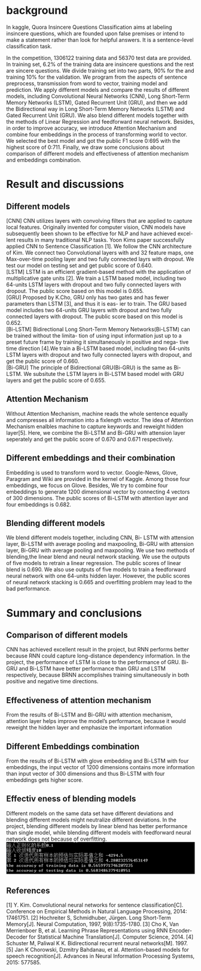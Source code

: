 # background
In kaggle, Quora Insincere Questions Classification aims at labeling insincere questions, which are founded upon false premises or intend to make a statement rather than look for helpful answers. It is a sentence-level classification task.

In the competition, 1306122 training data and 56370 test data are provided. In training set, 6.2% of the training data are insincere questions and the rest are sincere questions. We divide training set into two parts, 90% for the and training 10% for the validation. We program from the aspects of sentence preprocess, transmission from word to vector, training model and prediction. We apply different models and compare the results of different models, including Convolutional Neural Networks (CNN), Long Short-Term Memory Networks (LSTM), Gated Recurrent Unit (GRU), and then we add the Bidirectional way in Long Short-Term Memory Networks (LSTM) and Gated Recurrent Unit (GRU). We also blend different models together with the methods of Linear Regression and feedforward neural network. Besides, in order to improve accuracy, we introduce Attention Mechanism and combine four embeddings in the process of transforming world to vector. We selected the best model and got the public F1 score 0:695 with the highest score of 0:711. Finally, we draw some conclusions about comparison of different models and effectiveness of attention mechanism and embeddings combination.

# Result and discussions  
## Different models  
[CNN] CNN utilizes layers with convolving filters that are applied to capture local features. Originally invented
for computer vision, CNN models have subsequently been shown to be effective for NLP and have achieved excel-
lent results in many traditional NLP tasks. Yoon Kims paper successfully applied CNN to Sentence Classification
[1]. We follow the CNN architecture of Kim. We connect two Convolutional layers with and 32 feature maps, one
Max-over-time pooling layer and two fully connected layrs with dropout. We test our model on testing set and
get public score of 0.640.  
[LSTM] LSTM is an efficient gradient-based method with the application of multiplicative gate units [2]. We
train a LSTM based model, including two 64-units LSTM layers with dropout and two fully connected layers with
dropout. The public score based on this model is 0.655.  
[GRU] Proposed by K.Cho, GRU only has two gates and has fewer parameters than LSTM [3], and thus it is eas-
ier to train. The GRU based model includes two 64-units GRU layers with dropout and two fully connected layers
with dropout. The public score based on this model is 0.652.  
[Bi-LSTM] Bidirectional Long Short-Term Memory Networks(Bi-LSTM) can be trained without the limita-
tion of using input information just up to a preset future frame by training it simultaneously in positive and nega-
tive time direction [4].We train a Bi-LSTM based model, including two 64-units LSTM layers with dropout and two
fully connected layers with dropout, and get the public score of 0.660.  
[Bi-GRU] The principle of Bidirectional GRU(Bi-GRU) is the same as Bi-LSTM. We subsitute the LSTM layers
in Bi-LSTM based model with GRU layers and get the public score of 0.655.
## Attention Mechanism  
Without Attention Mechanism, machine reads the whole sentence equally and compresses all information into a fixlength vector. The idea of Attention Mechanism enalbles machine to capture keywords and reweight hidden layer[5]. Here, we combine the Bi-LSTM and Bi-GRU with attension layer seperately and get the public score of 0.670 and 0.671 respectively.
## Different embeddings and their combination  
Embedding is used to transform word to vector. Google-News, Glove, Paragram and Wiki are provided in the kernel of Kaggle. Among those four embeddings, we focus on Glove. Besides, We try to combine four embeddings to generate 1200 dimensional vector by connecting 4 vectors of 300 dimensions. The public scores of Bi-LSTM with attention layer and four embeddings is 0.682.
## Blending different models  
We blend different models together, including CNN, Bi- LSTM with attension layer, Bi-LSTM with average pooling and maxpooling, Bi-GRU with attension layer, Bi-GRU with average pooling and maxpooling. We use two methods of blending,the linear blend and neural network stacking.
We use the outputs of five models to retrain a linear regression. The public scores of linear blend is 0.690. We also use outputs of five models to train a feedforward neural network with one 64-units hidden layer. However, the public scores of neural network stacking is 0.665 and overfitting problem may lead to the bad performance.
# Summary and conclusions  
## Comparison of different models 
CNN has achieved excellent result in the project, but RNN performs better because RNN could capture long-distance dependency information. In the project, the performance of LSTM is close to the performance of GRU. Bi-GRU and Bi-LSTM have better performance than GRU and LSTM respectively, because BRNN accomplishes training simultaneously in both positive and negative time directions.
## Effectiveness of attention mechanism 
From the results of Bi-LSTM and Bi-GRU with attention mechanism, attention layer helps improve the model’s performance, because it would reweight the hidden layer and emphasize the important information
## Different Embeddings combination 
From the results of Bi-LSTM with glove embedding and Bi-LSTM with four embeddings, the input vector of 1200 dimensions contains more information than input vector of 300 dimensions and thus Bi-LSTM with four embeddings gets higher score.
## Effectiv eness of blending models
Different models on the same data set have different deviations and blending different models might neutralize different deviations. In the project, blending different models by linear blend has better performance than single model, while blending different models with feedforward neural network does not because of overfitting.
![image](https://github.com/ZhixinLai/IRLS-for-Logistic-Regression/blob/master/images/8.png)

## References
[1] Y. Kim. Convolutional neural networks for sentence classification[C]. Conference on Empirical Methods in Natural
Language Processing, 2014: 17461751.
[2] Hochreiter S, Schmidhuber, Jürgen. Long Short-Term Memory[J]. Neural Computation, 1997, 9(8):1735-1780.
[3] Cho K, Van Merrienboer B, et al. Learning Phrase Representations using RNN Encoder-Decoder for Statistical Machine Translation[J]. Computer Science, 2014.
[4] Schuster M, Paliwal K K. Bidirectional recurrent neural networks[M]. 1997.
[5] Jan K Chorowski, Dzmitry Bahdanau, et al. Attention-based models for speech recognition[J]. Advances in Neural Information Processing Systems, 2015: 577585.
